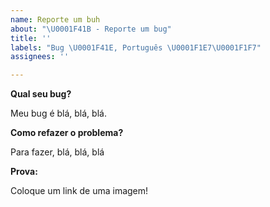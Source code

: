 ```yaml
---
name: Reporte um buh
about: "\U0001F41B - Reporte um bug"
title: ''
labels: "Bug \U0001F41E, Português \U0001F1E7\U0001F1F7"
assignees: ''

---
```


**Qual seu bug?**

Meu bug é blá, blá, blá.

**Como refazer o problema?**

Para fazer, blá, blá, blá

**Prova:**

Coloque um link de uma imagem!